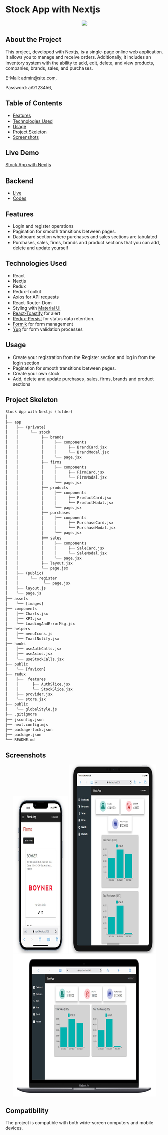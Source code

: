 # Stock App with Nextjs

<div align="center">
  <img src="./assets/screenshots/stock.gif" />
</div>

## About the Project

This project, developed with Nextjs, is a single-page online web application. It allows you to manage and receive orders. Additionally, it includes an inventory system with the ability to add, edit, delete, and view products, companies, brands, sales, and purchases.

<p>E-Mail: admin@site.com,</p>
<p>Password: aA?123456,</p>

## Table of Contents

- [Features](#features)
- [Technologies Used](#technologies-used)
- [Usage](#usage)
- [Project Skeleton](#project-skeleton)
- [Screenshots](#screenshots)

## Live Demo

[Stock App with Nextjs](https://stock-app-with-nextjs.vercel.app/)

## Backend

- [Live](https://stock-api-drab.vercel.app/)
- [Codes](https://github.com/furkan-dogu/StockAPI)

## Features

- Login and register operations
- Pagination for smooth transitions between pages.
- Dashboard section where purchases and sales sections are tabulated
- Purchases, sales, firms, brands and product sections that you can add, delete and update yourself

## Technologies Used

- React
- Nextjs
- Redux
- Redux-Toolkit
- Axios for API requests
- React-Router-Dom
- Styling with [Material UI](https://mui.com/)
- [React-Toastify](https://fkhadra.github.io/react-toastify/introduction/) for alert 
- [Redux-Persist](https://www.npmjs.com/package/redux-persist) for status data retention.
- [Formik](https://formik.org/) for form management 
- [Yup](https://www.npmjs.com/package/yup) for form validation processes

## Usage

- Create your registration from the Register section and log in from the login section
- Pagination for smooth transitions between pages.
- Create your own stock
- Add, delete and update purchases, sales, firms, brands and product sections

## Project Skeleton

```
Stock App with Nextjs (folder)
│
├── app
│    ├── (private)
│    │     └── stock 
│    │          ├── brands
│    │          │     ├── components
│    │          │     │     ├── BrandCard.jsx
│    │          │     │     └── BrandModal.jsx
│    │          │     └── page.jsx     
│    │          ├── firms
│    │          │     ├── components
│    │          │     │     ├── FirmCard.jsx
│    │          │     │     └── FirmModal.jsx
│    │          │     └── page.jsx    
│    │          ├── products
│    │          │     ├── components
│    │          │     │     ├── ProductCard.jsx
│    │          │     │     └── ProductModal.jsx
│    │          │     └── page.jsx    
│    │          ├── purchases
│    │          │     ├── components
│    │          │     │     ├── PurchaseCard.jsx
│    │          │     │     └── PurchaseModal.jsx
│    │          │     └── page.jsx    
│    │          ├── sales
│    │          │     ├── components
│    │          │     │     ├── SaleCard.jsx
│    │          │     │     └── SaleModal.jsx
│    │          │     └── page.jsx    
│    │          ├── layout.jsx        
│    │          └── page.jsx    
│    ├── (public)
│    │     └── register 
│    │           └── page.jsx
│    ├── layout.js    
│    └── page.js    
├── assets
│    └── [images]
├── components
│    ├── Charts.jsx
│    ├── KPI.jsx
│    └── LoadingAndErrorMsg.jsx
├── helpers
│    ├── menuIcons.js
│    └── ToastNotify.jsx
├── hooks
│    ├── useAuthCalls.jsx
│    ├── useAxios.jsx
│    └── useStockCalls.jsx
├── public
│    └── [favicon]
├── redux
│    ├──  features
│    │      ├── AuthSlice.jsx
│    │      └── StockSlice.jsx
│    ├── provider.jsx
│    └── store.jsx
├── public
│    └── globalStyle.js
├── .gitignore
├── jsconfig.json
├── next.config.mjs
├── package-lock.json
├── package.json
└── README.md
```

## Screenshots

<div align="center">
  <img src="./assets/screenshots/Screenshot_1.jpg"  width="35%" height="500" />
  <img src="./assets/screenshots/Screenshot_2.jpg"  width="55%" height="600" />
  <img src="./assets/screenshots/Screenshot_3.jpg"  width="90.5%" height="450" />
</div>

## Compatibility

The project is compatible with both wide-screen computers and mobile devices.